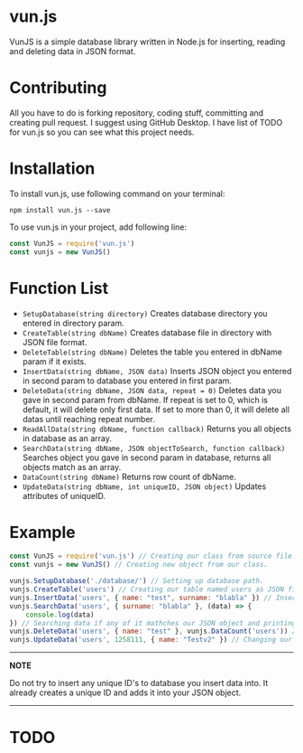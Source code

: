 
# vun.js

VunJS is a simple database library written in Node.js for inserting, reading and deleting data in JSON format.

# Contributing
All you have to do is forking repository, coding stuff, committing and creating pull request. I suggest using GitHub Desktop.  I have list of TODO for vun.js so you can see what this project needs.

# Installation

To install vun.js, use following command on your terminal:

```
npm install vun.js --save
```

To use vun.js in your project, add following line:

```javascript
const VunJS = require('vun.js')
const vunjs = new VunJS()
```

# Function List
 - `SetupDatabase(string directory)` Creates database directory you entered in directory param.
 - `CreateTable(string dbName)` Creates database file in directory with JSON file format.
 - `DeleteTable(string dbName)` Deletes the table you entered in dbName param if it exists.
 - `InsertData(string dbName, JSON data)` Inserts JSON object you entered in second param to database you entered in first param.
 - `DeleteData(string dbName, JSON data, repeat = 0)` Deletes data you gave in second param from dbName. If repeat is set to 0, which is default, it will delete only first data. If set to more than 0, it will delete all datas until reaching repeat number.
 - `ReadAllData(string dbName, function callback)` Returns you all objects in database as an array.
 - `SearchData(string dbName, JSON objectToSearch, function callback)` Searches object you gave in second param in database, returns all objects match as an array.
 - `DataCount(string dbName)` Returns row count of dbName.
 - `UpdateData(string dbName, int uniqueID, JSON object)` Updates attributes of uniqueID.

# Example
```javascript
const VunJS = require('vun.js') // Creating our class from source file.
const vunjs = new VunJS() // Creating new object from our class.

vunjs.SetupDatabase('./database/') // Setting up database path.
vunjs.CreateTable('users') // Creating our table named users as JSON file.
vunjs.InsertData('users', { name: "test", surname: "blabla" }) // Inserting new data to users database as JSON object.
vunjs.SearchData('users', { surname: "blabla" }, (data) => {
    console.log(data)
}) // Searching data if any of it mathches our JSON object and printing it out as an array.
vunjs.DeleteData('users', { name: "test" }, vunjs.DataCount('users')) // Delete all data in users table if contains JSON object.
vunjs.UpdateData('users', 1258111, { name: "Testv2" }) // Changing our name from test to Testv2
```

---
**NOTE**

Do not try to insert any unique ID's to database you insert data into. It already creates a unique ID and adds it into your JSON object.

---

# TODO